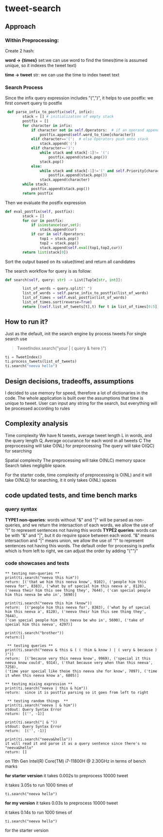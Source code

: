 # tweet-search

## Approach

### Within Preprocessing: 

Create 2 hash:

**word -> {times}** set:we can use word to find the times(time is assumed unique, so it indexes the tweet text) 

**time -> tweet** str: we can use the time to index tweet text

### Search Process
Since the infix query expression includes "(",")", it helps to use postfix: we first convert query to postfix

```python
 def parse_infix_to_postfix(self, infix): 
        stack = [] # initialization of empty stack
        postfix = [] 
        for character in infix:
            if character not in self.Operators:  # if an operand append in postfix infix
                postfix.append(self.word_to_time[character])
            elif character=='(':  # else Operators push onto stack
                stack.append('(')
            elif character==')':
                while stack and stack[-1]!= '(':
                    postfix.append(stack.pop())
                stack.pop()
            else: 
                while stack and stack[-1]!='(' and self.Priority[character]<= self.Priority[stack[-1]]:
                    postfix.append(stack.pop())
                stack.append(character)
        while stack:
            postfix.append(stack.pop())
        return postfix
```

Then we evaluate the postfix expression

```python
def eval_postfix(self, postfix):
        stack = []
        for cur in postfix:
            if isinstance(cur,set):
                stack.append(cur)
            if cur in self.Operators:
                top1 = stack.pop()
                top2 = stack.pop()
                stack.append(self.eval(top1,top2,cur))
        return list(stack[0])
```

Sort the output based on its value(time)
and return all candidates 

The search workflow for query is as follow:

``` python 
def search(self, query: str) -> List[Tuple[str, int]]:

        list_of_words = query.split(" ")
        list_of_words = self.parse_infix_to_postfix(list_of_words)
        list_of_times = self.eval_postfix(list_of_words)
        list_of_times.sort(reverse=True)
        return [(self.list_of_tweets[t],t) for t in list_of_times[0:5]]
```

## How to run it?
Just as the default, init the search engine by process tweets
For single search use 

>TweetIndex.search("your | ( query & here )")

```python
ti = TweetIndex()
ti.process_tweets(list_of_tweets)
ti.search("neeva hello")
```

## Design decisions, tradeoffs, assumptions
I decided to use memory for speed, therefore a lot of dictionaries in the code.
The whole application is built over the assumptions that time is unique to tweet.
User can input any string for the search, but everything will be processed according to rules

## Complexity analysis
Time complexity 
We have N tweets, average tweet length L in words, and the query length Q, Average occurance for each word in all tweets C
The preprocessing will take O(NL) for preprocessing
The query will take O(QC) for searching 

Spatial complexity
The preprocessing will take O(NLC) memory space 
Search takes negligible space. 

For the starter code, time complexity of preprocessing is O(NL) and it will take O(NLQ) for searching, it it only takes O(NL) spaces

## code updated tests, and time bench marks

### query syntax
**TYPE1 non-queries**: words without "&" and "|" will be parsed as non-queries, and we return the intersaction of each words, we allow the use of "!" to represent sentences not having this words
**TYPE2 queries**: words can be with "&" and "|", but it do require space between each word. "&" means intersaction and "|" means union, we allow the use of "!" to represent sentences not having this words. The default order for processing is prefix which is from left to right, we can adjust the order by adding "("")"

### code showcases and tests

    ** testing non-queries **
    print(ti.search("neeva this him"))
    return: [('that we him this neeva know', 9102), ('people him this neeva for', 8383), ('what by of special him this neeva a', 8128), 
    ('neeva their him this see thing they', 7644), ('can special people him this neeva be who in', 5690)]
    
    print(ti.search("neeva this him !know"))
    return:  [('people him this neeva for', 8383), ('what by of special him this neeva a', 8128), ('neeva their him this see thing they', 7644),
    ('can special people him this neeva be who in', 5690), ('take of special him this neeva', 4297)]
    
    print(ti.search("brother"))
    return:[]
    
     ** testing queries **
    print(ti.search("neeva & this & ( ( !him & know ) | ( very & because ) )"))
    return:  [('because very this neeva know', 9969), ('special it this neeva know could', 9314), ('that because very when than this neeva', 7258),
    ('time year special like those this neeva she for know', 7097), ('time it when this neeva know a', 6805)]
    
    ** testing mixing expression **
    print(ti.search("neeva | this & him"))
    return:  since it is postfix parsing so it goes from left to right  

     ** testing random things  **
    print(ti.search("neeva | & him"))
    stdout: Query Syntax Error
    return: [('', -1)]

    print(ti.search("| & "))
    stdout: Query Syntax Error
    return:  [('', -1)]

    print(ti.search("neeva&hello"))
    it will read it and parse it as a query sentence since there's no "neeva&hello"
    return: []


on 11th Gen Intel(R) Core(TM) i7-11800H @ 2.30GHz 
in terms of bench marks


**for starter version**
it takes 0.002s to preprocess 10000 tweet

it takes 3.05s to run 1000 times of 
```
ti.search("neeva hello")
```

**for my version**
it takes 0.03s to preprocess 10000 tweet

it takes 0.14s to run 1000 times of 
```
ti.search("neeva hello")
```

for the starter version 
